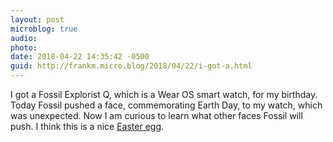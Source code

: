 ```yaml
---
layout: post
microblog: true
audio: 
photo: 
date: 2018-04-22 14:35:42 -0500
guid: http://frankm.micro.blog/2018/04/22/i-got-a.html
---
```

I got a Fossil Explorist Q, which is a Wear OS smart watch, for my birthday. Today Fossil pushed a face, commemorating Earth Day, to my watch, which was unexpected. Now I am curious to learn what other faces Fossil will push. I think this is a nice [Easter egg](https://en.m.wikipedia.org/wiki/Easter_egg_(media)). 
